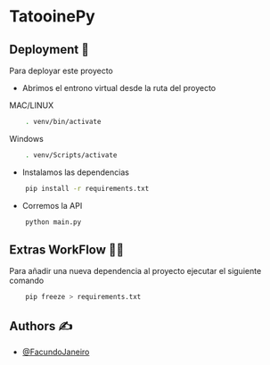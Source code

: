 
# TatooinePy






## Deployment 🦾

Para deployar este proyecto 

- Abrimos el entrono virtual desde la ruta del proyecto

MAC/LINUX
```bash
    . venv/bin/activate
```

Windows
```bash
    . venv/Scripts/activate
```

-  Instalamos las dependencias

```bash
    pip install -r requirements.txt
```

-  Corremos la API

```bash
    python main.py
```


## Extras WorkFlow 🧑‍🔧

Para añadir una nueva dependencia al proyecto ejecutar el siguiente comando

```bash
    pip freeze > requirements.txt
```

## Authors ✍️

- [@FacundoJaneiro](https://www.github.com/FacundoJaneiro)
